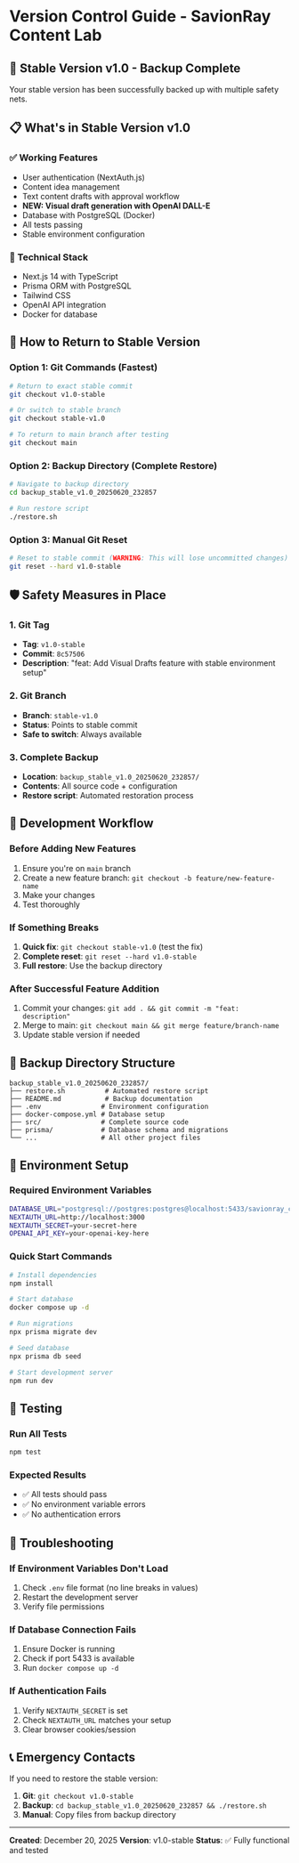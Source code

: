 # Version Control Guide - SavionRay Content Lab

## 🎯 Stable Version v1.0 - Backup Complete

Your stable version has been successfully backed up with multiple safety nets.

## 📋 What's in Stable Version v1.0

### ✅ Working Features
- User authentication (NextAuth.js)
- Content idea management
- Text content drafts with approval workflow
- **NEW: Visual draft generation with OpenAI DALL-E**
- Database with PostgreSQL (Docker)
- All tests passing
- Stable environment configuration

### 🔧 Technical Stack
- Next.js 14 with TypeScript
- Prisma ORM with PostgreSQL
- Tailwind CSS
- OpenAI API integration
- Docker for database

## 🚀 How to Return to Stable Version

### Option 1: Git Commands (Fastest)
```bash
# Return to exact stable commit
git checkout v1.0-stable

# Or switch to stable branch
git checkout stable-v1.0

# To return to main branch after testing
git checkout main
```

### Option 2: Backup Directory (Complete Restore)
```bash
# Navigate to backup directory
cd backup_stable_v1.0_20250620_232857

# Run restore script
./restore.sh
```

### Option 3: Manual Git Reset
```bash
# Reset to stable commit (WARNING: This will lose uncommitted changes)
git reset --hard v1.0-stable
```

## 🛡️ Safety Measures in Place

### 1. Git Tag
- **Tag**: `v1.0-stable`
- **Commit**: `8c57506`
- **Description**: "feat: Add Visual Drafts feature with stable environment setup"

### 2. Git Branch
- **Branch**: `stable-v1.0`
- **Status**: Points to stable commit
- **Safe to switch**: Always available

### 3. Complete Backup
- **Location**: `backup_stable_v1.0_20250620_232857/`
- **Contents**: All source code + configuration
- **Restore script**: Automated restoration process

## 🔄 Development Workflow

### Before Adding New Features
1. Ensure you're on `main` branch
2. Create a new feature branch: `git checkout -b feature/new-feature-name`
3. Make your changes
4. Test thoroughly

### If Something Breaks
1. **Quick fix**: `git checkout stable-v1.0` (test the fix)
2. **Complete reset**: `git reset --hard v1.0-stable`
3. **Full restore**: Use the backup directory

### After Successful Feature Addition
1. Commit your changes: `git add . && git commit -m "feat: description"`
2. Merge to main: `git checkout main && git merge feature/branch-name`
3. Update stable version if needed

## 📁 Backup Directory Structure
```
backup_stable_v1.0_20250620_232857/
├── restore.sh          # Automated restore script
├── README.md           # Backup documentation
├── .env               # Environment configuration
├── docker-compose.yml # Database setup
├── src/               # Complete source code
├── prisma/            # Database schema and migrations
└── ...                # All other project files
```

## 🔧 Environment Setup

### Required Environment Variables
```bash
DATABASE_URL="postgresql://postgres:postgres@localhost:5433/savionray_content_lab"
NEXTAUTH_URL=http://localhost:3000
NEXTAUTH_SECRET=your-secret-here
OPENAI_API_KEY=your-openai-key-here
```

### Quick Start Commands
```bash
# Install dependencies
npm install

# Start database
docker compose up -d

# Run migrations
npx prisma migrate dev

# Seed database
npx prisma db seed

# Start development server
npm run dev
```

## 🧪 Testing

### Run All Tests
```bash
npm test
```

### Expected Results
- ✅ All tests should pass
- ✅ No environment variable errors
- ✅ No authentication errors

## 🚨 Troubleshooting

### If Environment Variables Don't Load
1. Check `.env` file format (no line breaks in values)
2. Restart the development server
3. Verify file permissions

### If Database Connection Fails
1. Ensure Docker is running
2. Check if port 5433 is available
3. Run `docker compose up -d`

### If Authentication Fails
1. Verify `NEXTAUTH_SECRET` is set
2. Check `NEXTAUTH_URL` matches your setup
3. Clear browser cookies/session

## 📞 Emergency Contacts

If you need to restore the stable version:
1. **Git**: `git checkout v1.0-stable`
2. **Backup**: `cd backup_stable_v1.0_20250620_232857 && ./restore.sh`
3. **Manual**: Copy files from backup directory

---

**Created**: December 20, 2025
**Version**: v1.0-stable
**Status**: ✅ Fully functional and tested 